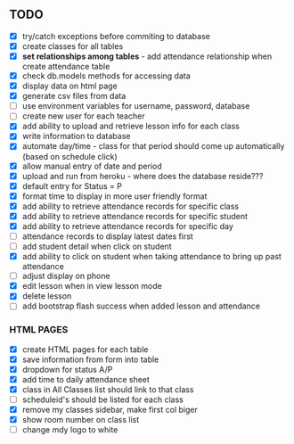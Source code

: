 ## TODO

- [x] try/catch exceptions before commiting to database
- [x] create classes for all tables
- [x] **set relationships among tables** - add attendance relationship when create attendance table
- [x] check db.models methods for accessing data
- [x] display data on html page
- [x] generate csv files from data
- [ ] use environment variables for username, password, database
- [ ] create new user for each teacher
- [x] add ability to upload and retrieve lesson info for each class
- [x] write information to database
- [x] automate day/time - class for that period should come up automatically (based on schedule click)
- [x] allow manual entry of date and period
- [x] upload and run from heroku - where does the database reside???
- [x] default entry for Status = P
- [x] format time to display in more user friendly format
- [x] add ability to retrieve attendance records for specific class
- [x] add ability to retrieve attendance records for specific student
- [x] add ability to retrieve attendance records for specific day
- [ ] attendance records to display latest dates first
- [ ] add student detail when click on student
- [x] add ability to click on student when taking attendance to bring up past attendance
- [ ] adjust display on phone
- [x] edit lesson when in view lesson mode
- [x] delete lesson
- [ ] add bootstrap flash success when added lesson and attendance

### HTML PAGES

- [x] create HTML pages for each table
- [x] save information from form into table
- [x] dropdown for status A/P
- [x] add time to daily attendance sheet
- [x] class in All Classes list should link to that class
- [ ] scheduleid's should be listed for each class
- [x] remove my classes sidebar, make first col biger
- [x] show room number on class list
- [ ] change mdy logo to white
